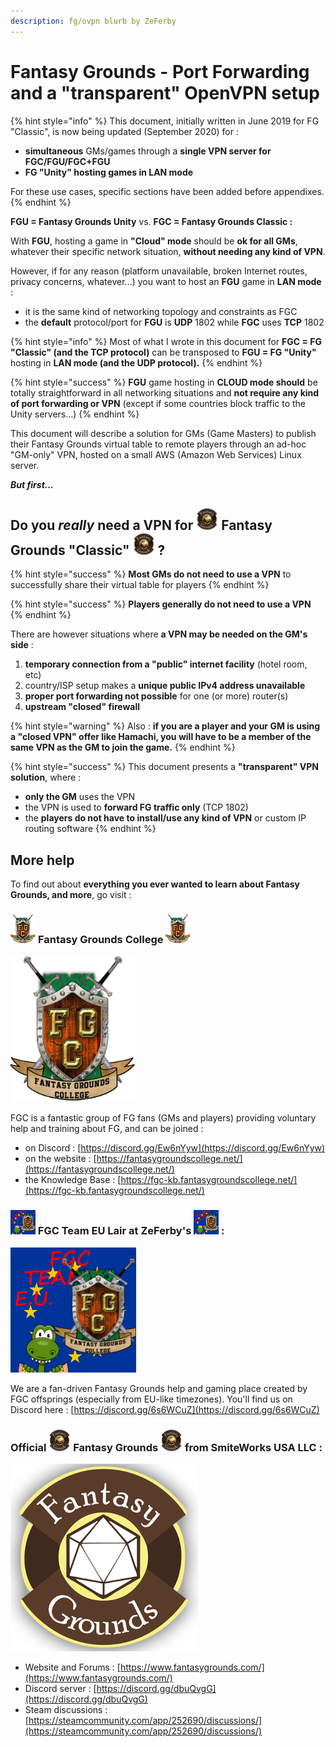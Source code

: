 ```yaml
---
description: fg/ovpn blurb by ZeFerby
---
```


# Fantasy Grounds - Port Forwarding and a "transparent" OpenVPN setup

{% hint style="info" %}
This document, initially written in June 2019 for FG "Classic", is now being updated \(September 2020\) for :

* **simultaneous** GMs/games through a **single VPN server for FGC/FGU/FGC+FGU**
* **FG "Unity" hosting games in LAN mode**

For these use cases, specific sections have been added before appendixes.
{% endhint %}

**FGU = Fantasy Grounds Unity** vs. **FGC = Fantasy Grounds Classic :**

With **FGU**, hosting a game in **"Cloud" mode** should be **ok for all GMs**, whatever their specific network situation, **without needing any kind of VPN**.

However, if for any reason \(platform unavailable, broken Internet routes, privacy concerns, whatever...\) you want to host an **FGU** game in **LAN mode** :

* it is the same kind of networking topology and constraints as FGC
* the **default** protocol/port for **FGU** is **UDP** 1802 while **FGC** uses **TCP** 1802

{% hint style="info" %}
Most of what I wrote in this document for **FGC = FG "Classic" \(and the TCP protocol\)** can be transposed to **FGU = FG "Unity"** hosting in **LAN mode \(and the UDP protocol\).**
{% endhint %}

{% hint style="success" %}
**FGU** game hosting in **CLOUD mode should** be totally straightforward in all networking situations and **not require any kind of port forwarding or VPN** \(except if some countries block traffic to the Unity servers...\)
{% endhint %}



This document will describe a solution for GMs \(Game Masters\) to publish their Fantasy Grounds virtual table to remote players through an ad-hoc "GM-only" VPN, hosted on a small AWS \(Amazon Web Services\) Linux server.



_**But first...**_

## Do you _really_ need a VPN for ![](.gitbook/assets/fg35.png) Fantasy Grounds "Classic" ![](.gitbook/assets/fg35.png) ?

{% hint style="success" %}
**Most GMs do not need to use a VPN** to successfully share their virtual table for players
{% endhint %}

{% hint style="success" %}
**Players generally do not need to use a VPN**
{% endhint %}

There are however situations where **a VPN may be needed on the GM's side** :

1. **temporary connection from a "public" internet facility** \(hotel room, etc\)
2. country/ISP setup makes a **unique public IPv4 address unavailable**
3. **proper port forwarding not possible** for one \(or more\) router\(s\)
4. **upstream "closed" firewall**

{% hint style="warning" %}
Also : **if you are a player and your GM is using a "closed VPN" offer like Hamachi, you will have to be a member of the same VPN as the GM to join the game.**
{% endhint %}

{% hint style="success" %}
This document presents a **"transparent" VPN solution**, where :

* **only the GM** uses the VPN
* the VPN is used to **forward FG traffic only** \(TCP 1802\)
* the **players do not have to install/use any kind of VPN** or custom IP routing software
{% endhint %}

## More help

To find out about **everything you ever wanted to learn about Fantasy Grounds, and more**, go visit :

### ![](.gitbook/assets/fgc-banner_w40.png) **Fantasy Grounds College** ![](.gitbook/assets/fgc-banner_w40.png) 

![](.gitbook/assets/fgc-banner_w200.png)

FGC is a fantastic group of FG fans \(GMs and players\) providing voluntary help and training about FG, and can be joined :

* on Discord : [https://discord.gg/Ew6nYyw](https://discord.gg/Ew6nYyw)
* on the website : [https://fantasygroundscollege.net/](https://fantasygroundscollege.net/)
* the Knowledge Base : [https://fgc-kb.fantasygroundscollege.net/](https://fgc-kb.fantasygroundscollege.net/)



### ![](.gitbook/assets/teameutransition40.png) FGC Team EU Lair at ZeFerby's ![](.gitbook/assets/teameutransition40.png) :

![](.gitbook/assets/teameutransition200.png)

We are a fan-driven Fantasy Grounds help and gaming place created by FGC offsprings \(especially from EU-like timezones\).  You'll find us on Discord here : [https://discord.gg/6s6WCuZ](https://discord.gg/6s6WCuZ)



### Official ![](.gitbook/assets/fg35.png) **Fantasy Grounds** ![](.gitbook/assets/fg35.png) from **SmiteWorks** USA LLC :

![](.gitbook/assets/fantasy-grounds.png)

* Website and Forums : [https://www.fantasygrounds.com/](https://www.fantasygrounds.com/)
* Discord server : [https://discord.gg/dbuQvgG](https://discord.gg/dbuQvgG)
* Steam discussions : [https://steamcommunity.com/app/252690/discussions/](https://steamcommunity.com/app/252690/discussions/)



